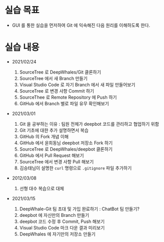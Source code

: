 # 실습 목표 

* GUI 를 통한 실습을 먼저하여 Git 에 익숙해진 다음 원리를 이해하도록 한다.

# 실습 내용

* 2021/02/24
    1. SourceTree 로 DeepWhales/Git 클론하기
    2. SourceTree 에서 새 Branch 만들기
    3. Visual Studio Code 로 자기 Branch 에서 새 파일 만들어보기
    4. SourceTree 로 변경 사항 Commit 하기
    5. SourceThee 로 Remote Repository 에 Push 하기
    6. GitHub 에서 Branch 별로 파일 유무 확인해보기

* 2021/03/01
    1. Git 을 공부하는 이유 : 팀원 전체가 deepbot 코드를 관리하고 협업하기 위함
    2. Git 기초에 대한 추가 설명하면서 복습
    3. GitHub 의 Fork 개념 이해
    4. GitHub 에서 윤희동님 deepbot 저장소 Fork 하기
    6. SourceTree 로 DeepWhales/deepbot 클론하기
    7. GitHub 에서 Pull Request 해보기
    8. SourceTree 에서 변경 사항 Pull 해보기
    9. 김승태님이 설명한 `curl` 명령으로 `.gitignore` 파일 추가하기

* 2012/03/08
    1. 선형 대수 복습으로 대체

* 2021/03/15
    1. DeepWhale-Git 팀 초대 및 가입 완료하기 : ChatBot 팀 만들기?
    3. deepbot 에 자신만의 Branch 만들기
    4. deepbot 코드 수정 후 Commit, Push 해보기
    6. Visual Studio Code 마크 다운 결과 미리보기
    2. DeepWhales 에 자기만의 저장소 만들기
